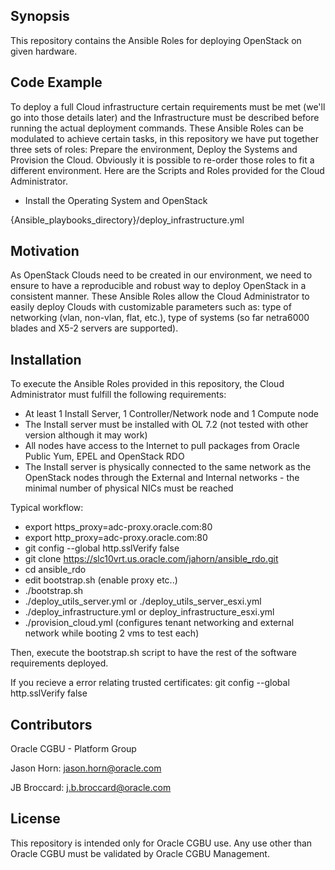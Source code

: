 ## Synopsis

This repository contains the Ansible Roles for deploying OpenStack on given hardware.


## Code Example

To deploy a full Cloud infrastructure certain requirements must be met (we'll go into those details later) and the Infrastructure must be described before running the actual deployment commands. These Ansible Roles can be modulated to achieve certain tasks, in this repository we have put together three sets of roles: Prepare the environment, Deploy the Systems and Provision the Cloud. Obviously it is possible to re-order those roles to fit a different environment.
Here are the Scripts and Roles provided for the Cloud Administrator.

-	Install the Operating System and OpenStack

{Ansible_playbooks_directory}/deploy_infrastructure.yml

## Motivation

As OpenStack Clouds need to be created in our environment, we need to ensure to have a reproducible and robust way to deploy OpenStack in a consistent manner. These Ansible Roles allow the Cloud Administrator to easily deploy Clouds with customizable parameters such as: type of networking (vlan, non-vlan, flat, etc.), type of systems (so far netra6000 blades and X5-2 servers are supported).

## Installation

To execute the Ansible Roles provided in this repository, the Cloud Administrator must fulfill the following requirements:
-	At least 1 Install Server, 1 Controller/Network node and 1 Compute node
-	The Install server must be installed with OL 7.2 (not tested with other version although it may work)
-	All nodes have access to the Internet to pull packages from Oracle Public Yum, EPEL and OpenStack RDO
-	The Install server is physically connected to the same network as the OpenStack nodes through the External and Internal networks - the minimal number of physical NICs must be reached

Typical workflow:
- export https_proxy=adc-proxy.oracle.com:80
- export http_proxy=adc-proxy.oracle.com:80
- git config --global http.sslVerify false
- git clone https://slc10vrt.us.oracle.com/jahorn/ansible_rdo.git
- cd ansible_rdo
- edit bootstrap.sh (enable proxy etc..)
- ./bootstrap.sh
- ./deploy_utils_server.yml or ./deploy_utils_server_esxi.yml
- ./deploy_infrastructure.yml or deploy_infrastructure_esxi.yml
- ./provision_cloud.yml (configures tenant networking and external network while booting 2 vms to test each)


Then, execute the bootstrap.sh script to have the rest of the software requirements deployed.

If you recieve a error relating trusted certificates:
  git config --global  http.sslVerify false
## Contributors

Oracle CGBU - Platform Group

Jason Horn: jason.horn@oracle.com

JB Broccard: j.b.broccard@oracle.com

## License

This repository is intended only for Oracle CGBU use. Any use other than Oracle CGBU must be validated by Oracle CGBU Management.

